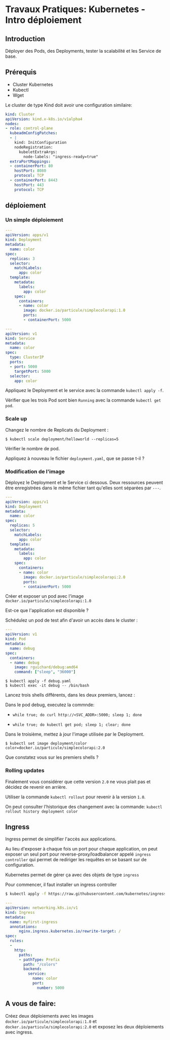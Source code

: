 # Travaux Pratiques: Kubernetes - Intro déploiement

## Introduction

Déployer des Pods, des Deployments, tester la scalabilité et les Service de
base.

## Prérequis

- Cluster Kubernetes
- Kubectl
- Wget

Le cluster de type Kind doit avoir une configuration similaire:

``` yaml
kind: Cluster
apiVersion: kind.x-k8s.io/v1alpha4
nodes:
- role: control-plane
  kubeadmConfigPatches:
  - |
    kind: InitConfiguration
    nodeRegistration:
      kubeletExtraArgs:
        node-labels: "ingress-ready=true"
  extraPortMappings:
  - containerPort: 80
    hostPort: 8080
    protocol: TCP
  - containerPort: 8443
    hostPort: 443
    protocol: TCP
```


## déploiement
### Un simple déploiement

```yaml
---
apiVersion: apps/v1
kind: Deployment
metadata:
  name: color
spec:
  replicas: 3
  selector:
    matchLabels:
      app: color
  template:
    metadata:
      labels:
        app: color
    spec:
      containers:
      - name: color
        image: docker.io/particule/simplecolorapi:1.0
        ports:
        - containerPort: 5000
```

```yaml
---
apiVersion: v1
kind: Service
metadata:
  name: color
spec:
  type: ClusterIP
  ports:
  - port: 5000
    targetPort: 5000
  selector:
    app: color
```

Appliquez le Deployment et le service avec
la commande `kubectl apply -f`.

Vérifier que les trois Pod sont bien `Running` avec la commande `kubectl get pod`.

### Scale up

Changez le nombre de Replicats du Deployment :

```console
$ kubectl scale deployment/helloworld --replicas=5
```

Vérifier le nombre de pod.

Appliquez à nouveau le fichier `deployment.yaml`, que se passe t-il ?

### Modification de l'image

Déployez le Deployment et le Service ci dessous. Deux ressources peuvent être
enregistrées dans le même fichier tant qu'elles sont séparées par `---`.

```yaml
---
apiVersion: apps/v1
kind: Deployment
metadata:
  name: color
spec:
  replicas: 5
  selector:
    matchLabels:
      app: color
  template:
    metadata:
      labels:
        app: color
    spec:
      containers:
      - name: color
        image: docker.io/particule/simplecolorapi:2.0
        ports:
        - containerPort: 5000
```


Créer et exposer un pod avec l'image `docker.io/particule/simplecolorapi:1.0`

Est-ce que l'application est disponible ?


Schédulez un pod de test afin d'avoir un accès dans le cluster :

```yaml
---
apiVersion: v1
kind: Pod
metadata:
  name: debug
spec:
  containers:
  - name: debug
    image: rguichard/debug:amd64
    command: ["sleep", "36000"]
```


```
$ kubectl apply -f debug.yaml
$ kubectl exec -it debug -- /bin/bash
```


Lancez trois shells différents, dans les deux premiers, lancez :

Dans le pod debug, executez la commnde:
- `while true; do curl http://<SVC_ADDR>:5000; sleep 1; done`


- `while true; do kubectl get pod; sleep 1; clear; done`

Dans le troisième, mettez à jour l'image utilisée par le Deployment.

```console
$ kubectl set image deployment/color color=docker.io/particule/simplecolorapi:2.0
```

Que constatez vous sur les premiers shells ?

### Rolling updates
Finalement vous considérer que cette version `2.0` ne vous plait pas et décidez
de revenir en arrière.

Utiliser la commande `kubectl rollout` pour revenir à la version `1.0`.

On peut consulter l'historique des changement avec la commande:
```kubectl rollout history deployment color```


## Ingress
Ingress permet de simplifier l'accès aux applications.

Au lieu d'exposer à chaque fois un port pour chaque application,
on peut exposer un seul port pour reverse-proxy/loadbalancer
appelé `ingress controller`
qui permet de rediriger les requêtes en se basant sur de configuration.

Kubernetes permet de gérer ça avec des objets de type `ingress`


Pour commencer, il faut installer un ingress controller


``` bash
$ kubectl apply -f https://raw.githubusercontent.com/kubernetes/ingress-nginx/controller-v1.5.1/deploy/static/provider/kind/deploy.yaml
```


```yaml
---
apiVersion: networking.k8s.io/v1
kind: Ingress
metadata:
  name: myfirst-ingress
  annotations:
      nginx.ingress.kubernetes.io/rewrite-target: /
spec:
  rules:
  - 
    http:
      paths:
      - pathType: Prefix
        path: "/colors"
        backend:
          service:
            name: color
            port:
              number: 5000

```


## A vous de faire:
Créez deux déploiements avec les images `docker.io/particule/simplecolorapi:1.0` et `docker.io/particule/simplecolorapi:2.0`
et exposez les deux déploiements avec ingress.

